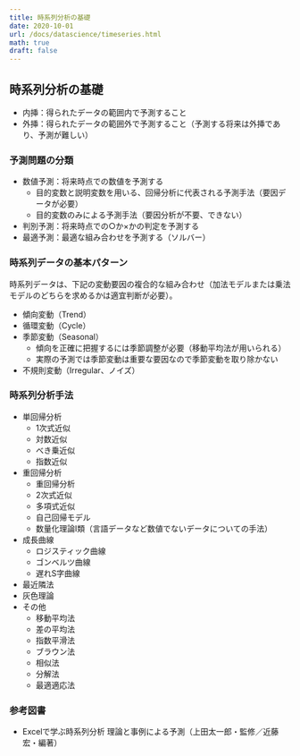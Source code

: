 ```yaml
---
title: 時系列分析の基礎
date: 2020-10-01
url: /docs/datascience/timeseries.html
math: true
draft: false
---
```


## 時系列分析の基礎

- 内挿：得られたデータの範囲内で予測すること
- 外挿：得られたデータの範囲外で予測すること（予測する将来は外挿であり、予測が難しい）

### 予測問題の分類

- 数値予測：将来時点での数値を予測する
  - 目的変数と説明変数を用いる、回帰分析に代表される予測手法（要因データが必要）
  - 目的変数のみによる予測手法（要因分析が不要、できない）
- 判別予測：将来時点での○か×かの判定を予測する
- 最適予測：最適な組み合わせを予測する（ソルバー）

### 時系列データの基本パターン

時系列データは、下記の変動要因の複合的な組み合わせ（加法モデルまたは乗法モデルのどちらを求めるかは適宜判断が必要）。

- 傾向変動（Trend）
- 循環変動（Cycle）
- 季節変動（Seasonal）
  - 傾向を正確に把握するには季節調整が必要（移動平均法が用いられる）
  - 実際の予測では季節変動は重要な要因なので季節変動を取り除かない
- 不規則変動（Irregular、ノイズ）

### 時系列分析手法

- 単回帰分析
  - 1次式近似
  - 対数近似
  - べき乗近似
  - 指数近似
- 重回帰分析
  - 重回帰分析
  - 2次式近似
  - 多項式近似
  - 自己回帰モデル
  - 数量化理論I類（言語データなど数値でないデータについての手法）
- 成長曲線
  - ロジスティック曲線
  - ゴンベルツ曲線
  - 遅れS字曲線
- 最近隣法
- 灰色理論
- その他
  - 移動平均法
  - 差の平均法
  - 指数平滑法
  - ブラウン法
  - 相似法
  - 分解法
  - 最適適応法

### 参考図書

- Excelで学ぶ時系列分析 理論と事例による予測（上田太一郎・監修／近藤宏・編著）